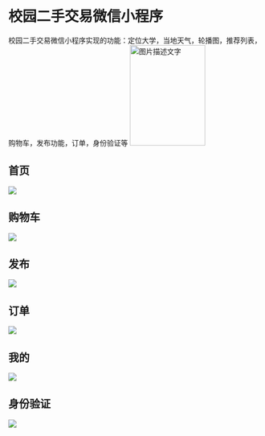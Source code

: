# 校园二手交易微信小程序
校园二手交易微信小程序实现的功能：定位大学，当地天气，轮播图，推荐列表，购物车，发布功能，订单，身份验证等
<img src="https://img-blog.csdn.net/20161028230559575" width="150" height="200" alt="图片描述文字"/>
## 首页
![](https://raw.githubusercontent.com/zhuyuzhu/images/master/pictures/homePage.jpg?imageMogr2/auto-orient/strip%7CimageView2/2/w/200)

## 购物车
![](https://github.com/zhuyuzhu/images/blob/master/pictures/shoppingCart.jpg )
## 发布
![](https://github.com/zhuyuzhu/images/blob/master/pictures/release.jpg)
## 订单
![](https://github.com/zhuyuzhu/images/blob/master/pictures/order.jpg)
## 我的
![](https://github.com/zhuyuzhu/images/blob/master/pictures/my.jpg)
## 身份验证
![](https://github.com/zhuyuzhu/images/blob/master/pictures/identityVerify.jpg)
